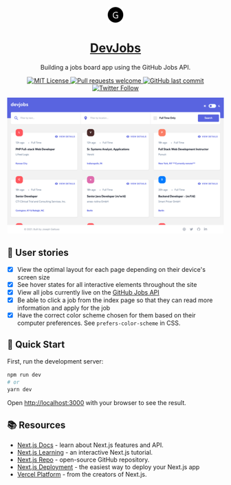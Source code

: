 <div align='center'>
  <img src='public/logo.svg' width='36' height='36' />
  <h1>
    <a
      href="https://jobs.gattuso.dev"
      rel="_blank"
      rel="noopener noreferrer nofollow"
    >
      DevJobs
    </a>
      </h1>
  <p align="center">
    Building a jobs board app using the GitHub Jobs API.
  </p>
  <p align="center">
  <a
    href="https://github.com/josephgattuso/dev-jobs/blob/master/LICENSE"
  >
    <img
      alt="MIT License"
      src="https://img.shields.io/github/license/josephgattuso/dev-jobs"
    />
  </a>
    <a
    href="https://github.com/josephgattuso/dev-jobs/pulls"
  >
  <img
    alt="Pull requests welcome"
    src="https://img.shields.io/badge/PRs-welcome-blue.svg?style=flat-square"
  />
  </a>
  <a
    href="https://github.com/josephgattuso/dev-jobs/commits/master"
  >
    <img
      alt="GitHub last commit"
      src="https://img.shields.io/github/last-commit/josephgattuso/dev-jobs?style=flat-square"
    />
  </a>
  <a
    target="_blank"
    href="https://twitter.com/intent/follow?screen_name=joeetuso"
  >
    <img
      alt="Twitter Follow"
      src="https://img.shields.io/twitter/follow/joeetuso?style=flat-square"
    />
  </a>
</p>
</div>

![cover](public/cover_light.webp)

## 📖 User stories

- [x] View the optimal layout for each page depending on their device's screen size
- [x] See hover states for all interactive elements throughout the site
- [x] View all jobs currently live on the [GitHub Jobs API](https://jobs.github.com)
- [x] Be able to click a job from the index page so that they can read more information and apply for the job
- [x] Have the correct color scheme chosen for them based on their computer preferences. See `prefers-color-scheme` in CSS.

## 🚀 Quick Start

First, run the development server:

```sh
npm run dev
# or
yarn dev
```

Open [http://localhost:3000](http://localhost:3000) with your browser to see the result.

## 📚 Resources

- [Next.js Docs](https://nextjs.org/docs) - learn about Next.js features and API.
- [Next.js Learning](https://nextjs.org/learn) - an interactive Next.js tutorial.
- [Next.js Repo](https://github.com/vercel/next.js/) - open-source GitHub repository.
- [Next.js Deployment](https://nextjs.org/docs/deployment) - the easiest way to deploy your Next.js app
- [Vercel Platform](https://vercel.com) - from the creators of Next.js.
